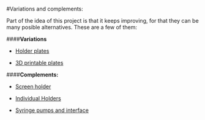 #Variations and complements:



Part of the idea of this project is that it keeps improving, for that they can be many posible alternatives. These are a few of them:

####**Variations**

 * [Holder plates](variations/Holder-plates/Holder-plates.md)

*  [3D printable plates](variations/3D-print-plates/3D-print-plates.md)

####**Complements:**

* [Screen holder](variations/Screen-holder/screen-holder.md)

* [Individual Holders](variations/Individual-holders/Individual-holders.md)

* [Syringe pumps and interface](https://librehub.github.io/syringe-pumps-and-controller/)
